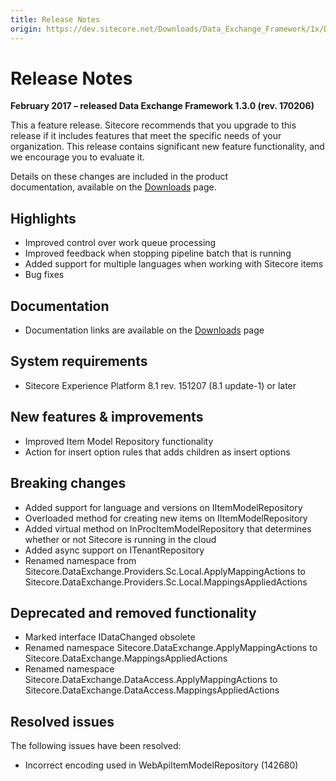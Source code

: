 ```yaml
---
title: Release Notes
origin: https://dev.sitecore.net/Downloads/Data_Exchange_Framework/1x/Data_Exchange_Framework_1_3/Release_Notes
---
```


# Release Notes

**February 2017 – released Data Exchange Framework 1.3.0 (rev. 170206)**

This a feature release. Sitecore recommends that you upgrade to this release if it includes features that meet the specific needs of your organization. This release contains significant new feature functionality, and we encourage you to evaluate it.

Details on these changes are included in the product documentation, available on the [Downloads](/downloads/Data_Exchange_Framework/1x/Data_Exchange_Framework_1_3) page.

## Highlights

-   Improved control over work queue processing
-   Improved feedback when stopping pipeline batch that is running
-   Added support for multiple languages when working with Sitecore items
-   Bug fixes

## Documentation

-   Documentation links are available on the [Downloads](/downloads/Data_Exchange_Framework/1x/Data_Exchange_Framework_1_3) page

## System requirements

-   Sitecore Experience Platform 8.1 rev. 151207 (8.1 update-1) or later

## New features & improvements

-   Improved Item Model Repository functionality
-   Action for insert option rules that adds children as insert options

## Breaking changes

-   Added support for language and versions on IItemModelRepository
-   Overloaded method for creating new items on IItemModelRepository
-   Added virtual method on InProcItemModelRepository that determines whether or not Sitecore is running in the cloud
-   Added async support on ITenantRepository
-   Renamed namespace from Sitecore.DataExchange.Providers.Sc.Local.ApplyMappingActions to Sitecore.DataExchange.Providers.Sc.Local.MappingsAppliedActions

## Deprecated and removed functionality

-   Marked interface IDataChanged obsolete
-   Renamed namespace Sitecore.DataExchange.ApplyMappingActions to Sitecore.DataExchange.MappingsAppliedActions
-   Renamed namespace Sitecore.DataExchange.DataAccess.ApplyMappingActions to Sitecore.DataExchange.DataAccess.MappingsAppliedActions

## Resolved issues

The following issues have been resolved:

-   Incorrect encoding used in WebApiItemModelRepository (142680)